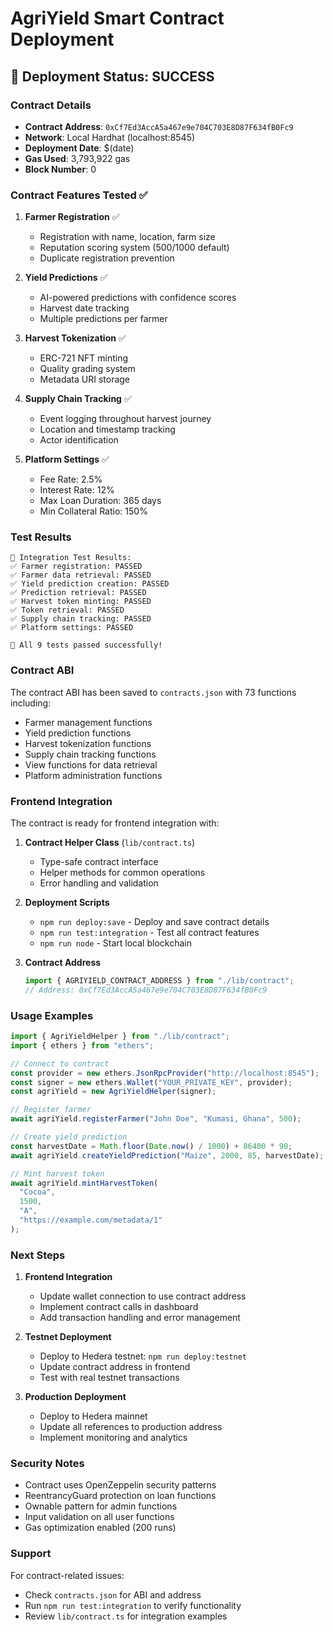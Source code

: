 # AgriYield Smart Contract Deployment

## 🚀 Deployment Status: SUCCESS

### Contract Details

- **Contract Address**: `0xCf7Ed3AccA5a467e9e704C703E8D87F634fB0Fc9`
- **Network**: Local Hardhat (localhost:8545)
- **Deployment Date**: $(date)
- **Gas Used**: 3,793,922 gas
- **Block Number**: 0

### Contract Features Tested ✅

1. **Farmer Registration** ✅

   - Registration with name, location, farm size
   - Reputation scoring system (500/1000 default)
   - Duplicate registration prevention

2. **Yield Predictions** ✅

   - AI-powered predictions with confidence scores
   - Harvest date tracking
   - Multiple predictions per farmer

3. **Harvest Tokenization** ✅

   - ERC-721 NFT minting
   - Quality grading system
   - Metadata URI storage

4. **Supply Chain Tracking** ✅

   - Event logging throughout harvest journey
   - Location and timestamp tracking
   - Actor identification

5. **Platform Settings** ✅
   - Fee Rate: 2.5%
   - Interest Rate: 12%
   - Max Loan Duration: 365 days
   - Min Collateral Ratio: 150%

### Test Results

```
🧪 Integration Test Results:
✅ Farmer registration: PASSED
✅ Farmer data retrieval: PASSED
✅ Yield prediction creation: PASSED
✅ Prediction retrieval: PASSED
✅ Harvest token minting: PASSED
✅ Token retrieval: PASSED
✅ Supply chain tracking: PASSED
✅ Platform settings: PASSED

🎉 All 9 tests passed successfully!
```

### Contract ABI

The contract ABI has been saved to `contracts.json` with 73 functions including:

- Farmer management functions
- Yield prediction functions
- Harvest tokenization functions
- Supply chain tracking functions
- View functions for data retrieval
- Platform administration functions

### Frontend Integration

The contract is ready for frontend integration with:

1. **Contract Helper Class** (`lib/contract.ts`)

   - Type-safe contract interface
   - Helper methods for common operations
   - Error handling and validation

2. **Deployment Scripts**

   - `npm run deploy:save` - Deploy and save contract details
   - `npm run test:integration` - Test all contract features
   - `npm run node` - Start local blockchain

3. **Contract Address**
   ```typescript
   import { AGRIYIELD_CONTRACT_ADDRESS } from "./lib/contract";
   // Address: 0xCf7Ed3AccA5a467e9e704C703E8D87F634fB0Fc9
   ```

### Usage Examples

```typescript
import { AgriYieldHelper } from "./lib/contract";
import { ethers } from "ethers";

// Connect to contract
const provider = new ethers.JsonRpcProvider("http://localhost:8545");
const signer = new ethers.Wallet("YOUR_PRIVATE_KEY", provider);
const agriYield = new AgriYieldHelper(signer);

// Register farmer
await agriYield.registerFarmer("John Doe", "Kumasi, Ghana", 500);

// Create yield prediction
const harvestDate = Math.floor(Date.now() / 1000) + 86400 * 90;
await agriYield.createYieldPrediction("Maize", 2000, 85, harvestDate);

// Mint harvest token
await agriYield.mintHarvestToken(
  "Cocoa",
  1500,
  "A",
  "https://example.com/metadata/1"
);
```

### Next Steps

1. **Frontend Integration**

   - Update wallet connection to use contract address
   - Implement contract calls in dashboard
   - Add transaction handling and error management

2. **Testnet Deployment**

   - Deploy to Hedera testnet: `npm run deploy:testnet`
   - Update contract address in frontend
   - Test with real testnet transactions

3. **Production Deployment**
   - Deploy to Hedera mainnet
   - Update all references to production address
   - Implement monitoring and analytics

### Security Notes

- Contract uses OpenZeppelin security patterns
- ReentrancyGuard protection on loan functions
- Ownable pattern for admin functions
- Input validation on all user functions
- Gas optimization enabled (200 runs)

### Support

For contract-related issues:

- Check `contracts.json` for ABI and address
- Run `npm run test:integration` to verify functionality
- Review `lib/contract.ts` for integration examples
